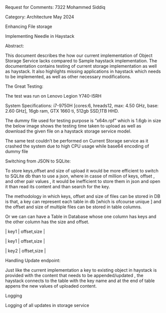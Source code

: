  

Request for Comments: 7322                                                                                        Mohammed Siddiq 

Category: Architecture                                                                                                      May 2024 

 

Enhancing File storage 

Implementing Needle in Haystack 

  

Abstract: 

This document describes the how our current implementation of Object Storage Service lacks compared to Sample haystack implementation. The documentation contains testing of current storage implementation as well as haystack. It also highlights missing applications in haystack which needs to be implemented, as well as other necessary modifications. 

 

The Great Testing: 

The test was run on Lenovo Legion Y740-I5RH  

System Specifications: i7-9750H [cores:6, hreads12, max: 4.50 GHz, base: 2.60 GHz], 16gb ram, GTX 1660 ti, 512gb SSD,1TB HHD. 

The dummy file used for testing purpose is “x64n.rpf” which is 1.6gb in size the below image shows the testing time taken to upload as well as download the given file on a haystack storage service model. 

	 

The same test couldn’t be performed on Current Storage service as it crashed the system due to high CPU usage while base64 encoding of dummy file 

 

Switching from JSON to SQLite: 

To store keys,offset and size of upload it would be more efficient to switch to SQLite db than to use a json, where in casse of million of keys, offset , and other pair values , it would be inefficient to store them in json and open it than read its content and than search for the key.  

The methodology in which keys, offset and size of files can be stored in DB is that, a key can represent each table in db [which is ofcourse unique ] and the offset and size of multiple files can be stored in table columns. 

Or we can can have a Table in Database whose one column has keys and the other column has the size and offset. 

| key1 | offset,size | 

| key1 | offset,size | 

| key2 | offset,size | 

 

Handling Update endpoint: 

Just like the current implementation a key to existing object in haystack is provided with the content that needs to be appended/updated , the haystack connects to the table with the key name and at the end of table appens the new values of uploaded content. 

 

 

Logging 

Logging of all updates in storage service 

 